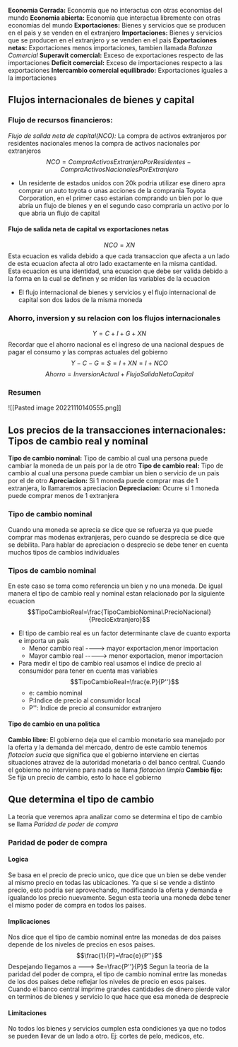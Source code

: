 **Economia Cerrada:** Economia que no interactua con otras economias del mundo
**Economia abierta:** Economia que interactua libremente con otras economias del mundo
**Exportaciones:** Bienes y servicios que se producen en el pais y se venden en el extranjero
**Importaciones:** Bienes y servicios que se producen en el extranjero y se venden en el pais
**Exportaciones netas:** Exportaciones menos importaciones, tambien llamada *Balanza Comercial*
**Superavit comercial:** Exceso de exportaciones respecto de las importaciones
**Deficit comercial:** Exceso de importaciones respecto a las exportaciones
**Intercambio comercial equilibrado:** Exportaciones iguales a la importaciones

## Flujos internacionales de bienes y capital

### Flujo de recursos financieros: 

*Flujo de salida neta de capital(NCO):* La compra de activos extranjeros por residentes nacionales menos la compra de activos nacionales por extranjeros
$$NCO=CompraActivosExtranjeroPorResidentes-CompraActivosNacionalesPorExtranjero$$
- Un residente de estados unidos con 20k podria utilizar ese dinero apra comprar un auto toyota o unas acciones de la comprania Toyota Corporation, en el primer caso estarian comprando un bien por lo que abria un flujo de bienes y en el segundo caso compraria un activo por lo que abria un flujo de capital
#### Flujo de salida neta de capital vs exportaciones netas
$$NCO=XN$$
Esta ecuacion es valida debido a que cada transaccion que afecta a un lado de esta ecuacion afecta al otro lado exactamente en la misma cantidad. Esta ecuacion es una identidad, una ecuacion que debe ser valida debido a la forma en la cual se definen y se miden las variables de la ecuacion
- El flujo internacional de bienes y servicios y el flujo internacional de capital son dos lados de la misma moneda

### Ahorro, inversion y su relacion con los flujos internacionales
$$Y=C+I+G+XN$$
Recordar que el ahorro nacional es el ingreso de una nacional despues de pagar el consumo y las compras actuales del gobierno
$$Y-C-G=S=I+XN=I+NCO$$
$$Ahorro=InversionActual+FlujoSalidaNetaCapital$$
### Resumen 
![[Pasted image 20221110140555.png]]

## Los precios de la transacciones internacionales: Tipos de cambio real y nominal

**Tipo de cambio nominal:** Tipo de cambio al cual una persona puede cambiar la moneda de un pais por la de otro
**Tipo de cambio real:** Tipo de cambio al cual una persona puede cambiar un bien o servicio de un pais por el de otro
**Apreciacion:** Si 1 moneda puede comprar mas de 1 extranjera, lo llamaremos apreciacion
**Depreciacion:** Ocurre si 1 moneda puede comprar menos de 1 extranjera

### Tipo de cambio nominal
Cuando una moneda se aprecia se dice que se refuerza ya que puede comprar mas modenas extranjeras, pero cuando se desprecia se dice que se debilita. Para hablar de apreciacion o desprecio se debe tener en cuenta muchos tipos de cambios individuales

### Tipos de cambio nominal
En este caso se toma como referencia un bien y no una moneda. De igual manera el tipo de cambio real y nominal estan relacionado por la siguiente ecuacion $$TipoCambioReal=\frac{TipoCambioNominal.PrecioNacional}{PrecioExtranjero}$$
- El tipo de cambio real es un factor determinante clave de cuanto exporta e importa un pais
	- Menor cambio real ----> mayor exportacion,menor importacion
	- Mayor cambio real -----> menor exportacion, menor importacion
- Para medir el tipo de cambio real usamos el indice de precio al consumidor para tener en cuenta mas variables $$TipoCambioReal=\frac{e.P}{P''}$$
	- e: cambio nominal
	- P:Indice de precio al consumidor local
	- P'': Indice de precio al consumidor extranjero
#### Tipo de cambio en una politica
**Cambio libre:** El gobierno deja que el cambio monetario sea manejado por la oferta y la demanda del mercado, dentro de este cambio tenemos *flotacion sucia* que significa que el gobierno interviene en ciertas situaciones atravez de la autoridad monetaria o del banco central. Cuando el gobierno no interviene para nada se llama *flotacion limpia*
**Cambio fijo:** Se fija un precio de cambio, esto lo hace el gobierno



## Que determina el tipo de cambio
La teoria que veremos apra analizar como se determina el tipo de cambio se llama *Paridad de poder de compra*
### Paridad de poder de compra
#### Logica
Se basa en el precio de precio unico, que dice que un bien se debe vender al mismo precio en todas las ubicaciones. Ya que si se vende a distinto precio, esto podria ser aprovechando, modificando la oferta y demanda e igualando los precio nuevamente.
Segun esta teoria una moneda debe tener el mismo poder de compra en todos los paises.
#### Implicaciones
Nos dice que el tipo de cambio nominal entre las monedas de dos paises depende de los niveles de precios en esos paises. $$\frac{1}{P}=\frac{e}{P''}$$
Despejando llegamos a ---> $e=\frac{P''}{P}$
Segun la teoria de la paridad del poder de compra, el tipo de cambio nominal entre las monedas de los dos paises debe reflejar los niveles de precio en esos paises. Cuando el banco central imprime grandes cantidades de dinero pierde valor en terminos de bienes y servicio lo que hace que esa moneda de desprecie
#### Limitaciones
No todos los bienes y servicios cumplen esta condiciones ya que no todos se pueden llevar de un lado a otro. Ej: cortes de pelo, medicos, etc.



